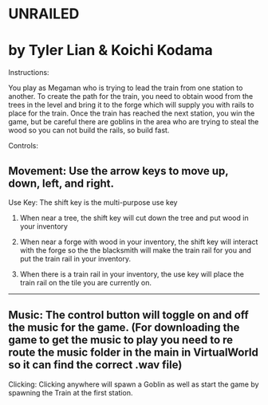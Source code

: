 # UNRAILED
by Tyler Lian & Koichi Kodama
=============================
Instructions:

You play as Megaman who is trying to lead the train from one station to another.
To create the path for the train, you need to obtain wood from the trees in the level
and bring it to the forge which will supply you with rails to place for the train.
Once the train has reached the next station, you win the game, but be careful there
are goblins in the area who are trying to steal the wood so you can not build the rails,
so build fast.

Controls:

Movement: Use the arrow keys to move up, down, left, and right.
-------------------------------------------------------------------------------------------------

Use Key: The shift key is the multi-purpose use key

1. When near a tree, the shift key will cut down the tree and put wood in your inventory

2. When near a forge with wood in your inventory, the shift key will interact with the forge
so the the blacksmith will make the train rail for you and put the train rail in your inventory.

3. When there is a train rail in your inventory, the use key will place the train rail on the tile
you are currently on.
--------------------------------------------------------------------------------------------------

Music: The control button will toggle on and off the music for the game.
(For downloading the game to get the music to play you need to re route the music folder in the 
main in VirtualWorld so it can find the correct .wav file)
--------------------------------------------------------------------------------------------------

Clicking: Clicking anywhere will spawn a Goblin as well as start the game by spawning the Train at
the first station.
